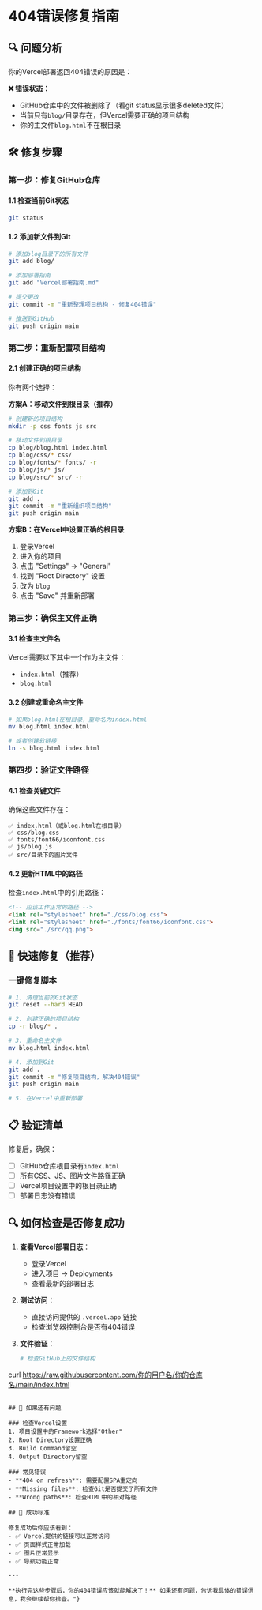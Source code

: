 # 404错误修复指南

## 🔍 问题分析

你的Vercel部署返回404错误的原因是：

**❌ 错误状态：**
- GitHub仓库中的文件被删除了（看git status显示很多deleted文件）
- 当前只有`blog/`目录存在，但Vercel需要正确的项目结构
- 你的主文件`blog.html`不在根目录

## 🛠️ 修复步骤

### 第一步：修复GitHub仓库

#### 1.1 检查当前Git状态
```bash
git status
```

#### 1.2 添加新文件到Git
```bash
# 添加blog目录下的所有文件
git add blog/

# 添加部署指南
git add "Vercel部署指南.md"

# 提交更改
git commit -m "重新整理项目结构 - 修复404错误"

# 推送到GitHub
git push origin main
```

### 第二步：重新配置项目结构

#### 2.1 创建正确的项目结构
你有两个选择：

**方案A：移动文件到根目录（推荐）**
```bash
# 创建新的项目结构
mkdir -p css fonts js src

# 移动文件到根目录
cp blog/blog.html index.html
cp blog/css/* css/
cp blog/fonts/* fonts/ -r
cp blog/js/* js/
cp blog/src/* src/ -r

# 添加到Git
git add .
git commit -m "重新组织项目结构"
git push origin main
```

**方案B：在Vercel中设置正确的根目录**
1. 登录Vercel
2. 进入你的项目
3. 点击 "Settings" → "General"
4. 找到 "Root Directory" 设置
5. 改为 `blog`
6. 点击 "Save" 并重新部署

### 第三步：确保主文件正确

#### 3.1 检查主文件名
Vercel需要以下其中一个作为主文件：
- `index.html`（推荐）
- `blog.html`

#### 3.2 创建或重命名主文件
```bash
# 如果blog.html在根目录，重命名为index.html
mv blog.html index.html

# 或者创建软链接
ln -s blog.html index.html
```

### 第四步：验证文件路径

#### 4.1 检查关键文件
确保这些文件存在：
```
✅ index.html（或blog.html在根目录）
✅ css/blog.css
✅ fonts/font66/iconfont.css
✅ js/blog.js
✅ src/目录下的图片文件
```

#### 4.2 更新HTML中的路径
检查`index.html`中的引用路径：
```html
<!-- 应该工作正常的路径 -->
<link rel="stylesheet" href="./css/blog.css">
<link rel="stylesheet" href="./fonts/font66/iconfont.css">
<img src="./src/qq.png">
```

## 🚀 快速修复（推荐）

### 一键修复脚本
```bash
# 1. 清理当前的Git状态
git reset --hard HEAD

# 2. 创建正确的项目结构
cp -r blog/* .

# 3. 重命名主文件
mv blog.html index.html

# 4. 添加到Git
git add .
git commit -m "修复项目结构，解决404错误"
git push origin main

# 5. 在Vercel中重新部署
```

## 📋 验证清单

修复后，确保：
- [ ] GitHub仓库根目录有`index.html`
- [ ] 所有CSS、JS、图片文件路径正确
- [ ] Vercel项目设置中的根目录正确
- [ ] 部署日志没有错误

## 🔍 如何检查是否修复成功

1. **查看Vercel部署日志**：
   - 登录Vercel
   - 进入项目 → Deployments
   - 查看最新的部署日志

2. **测试访问**：
   - 直接访问提供的 `.vercel.app` 链接
   - 检查浏览器控制台是否有404错误

3. **文件验证**：
   ```bash
   # 检查GitHub上的文件结构
curl https://raw.githubusercontent.com/你的用户名/你的仓库名/main/index.html
   ```

## 🐛 如果还有问题

### 检查Vercel设置
1. 项目设置中的Framework选择"Other"
2. Root Directory设置正确
3. Build Command留空
4. Output Directory留空

### 常见错误
- **404 on refresh**: 需要配置SPA重定向
- **Missing files**: 检查Git是否提交了所有文件
- **Wrong paths**: 检查HTML中的相对路径

## 🎯 成功标准

修复成功后你应该看到：
- ✅ Vercel提供的链接可以正常访问
- ✅ 页面样式正常加载
- ✅ 图片正常显示
- ✅ 导航功能正常

---

**执行完这些步骤后，你的404错误应该就能解决了！** 如果还有问题，告诉我具体的错误信息，我会继续帮你排查。"}